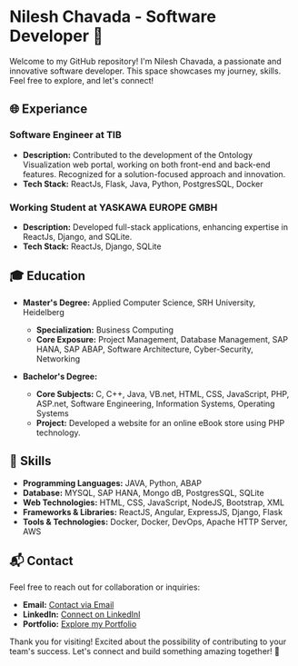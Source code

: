 # Nilesh Chavada - Software Developer 🚀

Welcome to my GitHub repository! I'm Nilesh Chavada, a passionate and innovative software developer. This space showcases my journey, skills. Feel free to explore, and let's connect!

## 🌐 Experiance

### Software Engineer at TIB
- **Description:** Contributed to the development of the Ontology Visualization web portal, working on both front-end and back-end features. Recognized for a solution-focused approach and innovation.
- **Tech Stack:** ReactJs, Flask, Java, Python, PostgresSQL, Docker

### Working Student at YASKAWA EUROPE GMBH
- **Description:** Developed full-stack applications, enhancing expertise in ReactJs, Django, and SQLite.
- **Tech Stack:** ReactJs, Django, SQLite

## 🎓 Education

- **Master's Degree:** Applied Computer Science, SRH University, Heidelberg
  - **Specialization:** Business Computing
  - **Core Exposure:** Project Management, Database Management, SAP HANA, SAP ABAP, Software Architecture, Cyber-Security, Networking

- **Bachelor's Degree:** 
  - **Core Subjects:** C, C++, Java, VB.net, HTML, CSS, JavaScript, PHP, ASP.net, Software Engineering, Information Systems, Operating Systems
  - **Project:** Developed a website for an online eBook store using PHP technology.

## 🔧 Skills



- **Programming Languages:** JAVA, Python, ABAP
- **Database:** MYSQL, SAP HANA, Mongo dB, PostgresSQL, SQLite
- **Web Technologies:** HTML, CSS, JavaScript, NodeJS, Bootstrap, XML
- **Frameworks & Libraries:** ReactJS, Angular, ExpressJS, Django, Flask
- **Tools & Technologies:** Docker, Docker, DevOps, Apache HTTP Server, AWS

## 📬 Contact

Feel free to reach out for collaboration or inquiries:

- **Email:** <a href="Chavadanilesh@yahoo.com" target="_blank">Contact via Email</a>
- **LinkedIn:** <a href="https://www.linkedin.com/in/chavadanilesh/" target="_blank">Connect on LinkedInl</a>
- **Portfolio:** <a href="https://nileshchavada.github.io/ChavadaNilesh/" target="_blank">Explore my Portfolio</a>

Thank you for visiting! Excited about the possibility of contributing to your team's success. Let's connect and build something amazing together! 🚀
